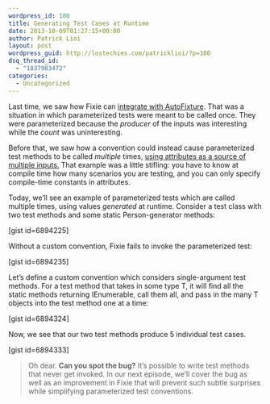 ```yaml
---
wordpress_id: 100
title: Generating Test Cases at Runtime
date: 2013-10-09T01:27:15+00:00
author: Patrick Lioi
layout: post
wordpress_guid: http://lostechies.com/patricklioi/?p=100
dsq_thread_id:
  - "1837983472"
categories:
  - Uncategorized
---
```

Last time, we saw how Fixie can [integrate with AutoFixture](http://lostechies.com/patricklioi/2013/10/05/autofixie/). That was a situation in which parameterized tests were meant to be called once. They were parameterized because the _producer_ of the inputs was interesting while the _count_ was uninteresting.

Before that, we saw how a convention could instead cause parameterized test methods to be called _multiple_ times, [using attributes as a source of multiple inputs.](http://lostechies.com/patricklioi/2013/09/27/a-swiss-army-katana/) That example was a little stifling: you have to know at compile time how many scenarios you are testing, and you can only specify compile-time constants in attributes.

Today, we&#8217;ll see an example of parameterized tests which are called multiple times, using values _generated_ at runtime. Consider a test class with two test methods and some static Person-generator methods:

[gist id=6894225]

Without a custom convention, Fixie fails to invoke the parameterized test:

[gist id=6894235]

Let&#8217;s define a custom convention which considers single-argument test methods. For a test method that takes in some type T, it will find all the static methods returning IEnumerable<T>, call them all, and pass in the many T objects into the test method one at a time:

[gist id=6894324]

Now, we see that our two test methods produce 5 individual test cases.

[gist id=6894333]

> Oh dear. **Can you spot the bug?** It&#8217;s possible to write test methods that never get invoked. In our next episode, we&#8217;ll cover the bug as well as an improvement in Fixie that will prevent such subtle surprises while simplifying parameterized test conventions.